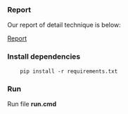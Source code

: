 ### Report

Our report of detail technique is below:

[Report](Report.pdf)

### Install dependencies

		pip install -r requirements.txt

### Run
Run file **run.cmd**
